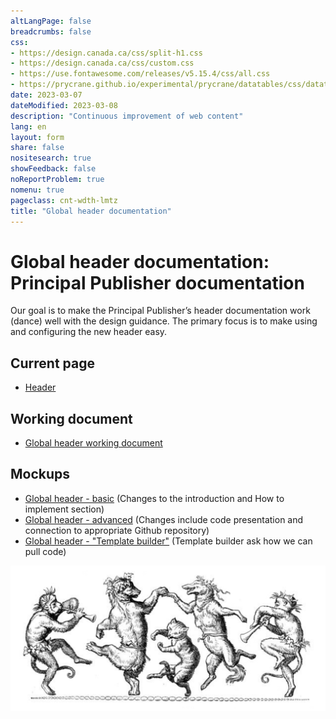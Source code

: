 ```yaml
---
altLangPage: false
breadcrumbs: false
css:
- https://design.canada.ca/css/split-h1.css
- https://design.canada.ca/css/custom.css
- https://use.fontawesome.com/releases/v5.15.4/css/all.css
- https://prycrane.github.io/experimental/prycrane/datatables/css/datatables-fun.css
date: 2023-03-07
dateModified: 2023-03-08
description: "Continuous improvement of web content"
lang: en
layout: form
share: false
nositesearch: true
showFeedback: false
noReportProblem: true
nomenu: true
pageclass: cnt-wdth-lmtz
title: "Global header documentation"
---
```

<h1 property="name" id="wb-cont" dir="ltr"><span class="stacked"><span>Global header documentation</span>: <span>Principal Publisher documentation</span></span></h1>
<div class="row">
  <div class="col-md-8">
    <div class="row">
      <div class="col-md-8">
        <p>Our goal is to make the Principal Publisher’s header documentation work (dance) well with the design guidance.  The primary focus is to make using and configuring the new header easy.</p>
      </div>
    </div>
    <h2 class="mrgn-tp-lg">Current page</h2>
    <ul>
      <li><a href="https://wet-boew.github.io/GCWeb/sites/header/header-docs-en.html">Header</a></li>
    </ul>
    <h2>Working document</h2>
    <ul class="list-unstyled fa-ul">
      <li><span class="fa-li"><span class="fab fa-google"></span></span><a href="https://docs.google.com/document/d/1YY6JkiJ3nRywwalKJfCxSbqHn2z0SlfvFC8y4eBOrhU">Global header working document</a></li>
    </ul>
    <h2>Mockups</h2>
    <ul class="mrgn-tp-lg">
      <li><a href="gcweb-01.html">Global header - basic</a> (Changes to the introduction and How to implement section)</li>
      <li><a href="gcweb-02.html">Global header - advanced</a> (Changes include code presentation and connection to appropriate Github repository)</li>
      <li><a href="./catalina/proto-header.html">Global header - "Template builder"</a> (Template builder ask how we can pull code)</li>
    </ul>
  </div>
  <div class="col-md-4">
    <div><img src="./images/dance.png" alt="" class="img-responsive"></div>
  </div>
</div>
